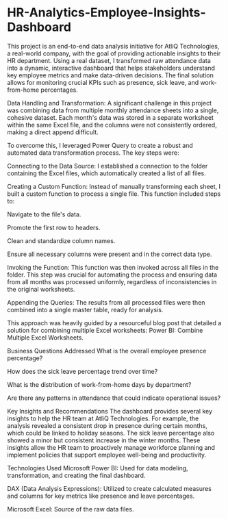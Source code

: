 # HR-Analytics-Employee-Insights-Dashboard

This project is an end-to-end data analysis initiative for AtliQ Technologies, a real-world company, with the goal of providing actionable insights to their HR department. Using a real dataset, I transformed raw attendance data into a dynamic, interactive dashboard that helps stakeholders understand key employee metrics and make data-driven decisions. The final solution allows for monitoring crucial KPIs such as presence, sick leave, and work-from-home percentages.

Data Handling and Transformation:
A significant challenge in this project was combining data from multiple monthly attendance sheets into a single, cohesive dataset. Each month's data was stored in a separate worksheet within the same Excel file, and the columns were not consistently ordered, making a direct append difficult.

To overcome this, I leveraged Power Query to create a robust and automated data transformation process. The key steps were:

Connecting to the Data Source: I established a connection to the folder containing the Excel files, which automatically created a list of all files.

Creating a Custom Function: Instead of manually transforming each sheet, I built a custom function to process a single file. This function included steps to:

Navigate to the file's data.

Promote the first row to headers.

Clean and standardize column names.

Ensure all necessary columns were present and in the correct data type.

Invoking the Function: This function was then invoked across all files in the folder. This step was crucial for automating the process and ensuring data from all months was processed uniformly, regardless of inconsistencies in the original worksheets.

Appending the Queries: The results from all processed files were then combined into a single master table, ready for analysis.

This approach was heavily guided by a resourceful blog post that detailed a solution for combining multiple Excel worksheets: Power BI: Combine Multiple Excel Worksheets.

Business Questions Addressed
What is the overall employee presence percentage?

How does the sick leave percentage trend over time?

What is the distribution of work-from-home days by department?

Are there any patterns in attendance that could indicate operational issues?

Key Insights and Recommendations
The dashboard provides several key insights to help the HR team at AtliQ Technologies. For example, the analysis revealed a consistent drop in presence during certain months, which could be linked to holiday seasons. The sick leave percentage also showed a minor but consistent increase in the winter months. These insights allow the HR team to proactively manage workforce planning and implement policies that support employee well-being and productivity.

Technologies Used
Microsoft Power BI: Used for data modeling, transformation, and creating the final dashboard.

DAX (Data Analysis Expressions): Utilized to create calculated measures and columns for key metrics like presence and leave percentages.

Microsoft Excel: Source of the raw data files.
